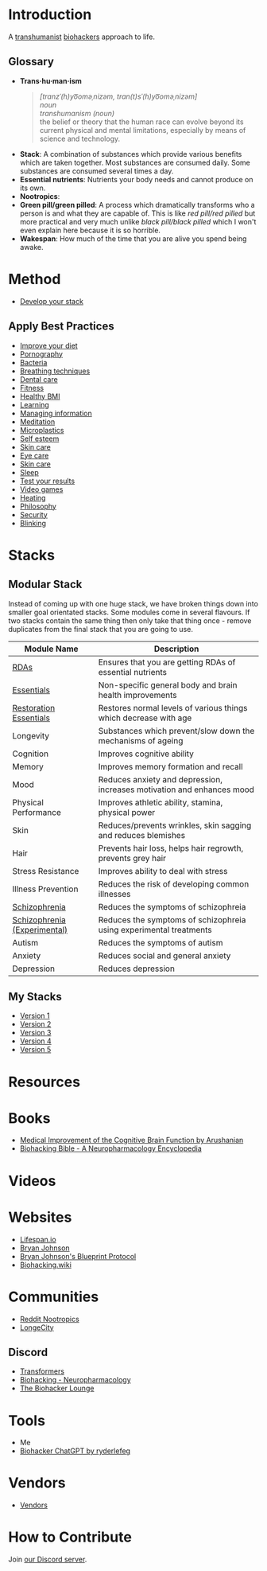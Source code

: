 # Introduction

A [transhumanist](https://en.wikipedia.org/wiki/Transhumanism) [biohackers](https://www.biohacking.wiki/Main_Page) approach to life.

## Glossary
- **Trans·hu·man·ism**  
    > *[tranzˈ(h)yo͞oməˌnizəm, tran(t)sˈ(h)yo͞oməˌnizəm]*  
    > *noun*  
    > *transhumanism (noun)*  
    > the belief or theory that the human race can evolve beyond its current physical and mental limitations, especially by means of science and technology.  
- **Stack**: A combination of substances which provide various benefits which are taken together. Most substances are consumed daily. Some substances are consumed several times a day.
- **Essential nutrients**: Nutrients your body needs and cannot produce on its own.
- **Nootropics**: 
- **Green pill/green pilled**: A process which dramatically transforms who a person is and what they are capable of. This is like *red pill/red pilled* but more practical and very much unlike *black pill/black pilled* which I won't even explain here because it is so horrible.
- **Wakespan**: How much of the time that you are alive you spend being awake.

# Method
- [Develop your stack](Best%20Practices/Develop%20Your%20Stack.md)

## Apply Best Practices
- [Improve your diet](Food.md)
- [Pornography](Best%20Practices/Avoid%20Pornography.md)
- [Bacteria](Best%20Practices/Bacteria%20Prevention.md)
- [Breathing techniques](Best%20Practices/Breathing%20Techniques.md)
- [Dental care](Best%20Practices/Dental%20Care.md)
- [Fitness](Best%20Practices/Fitness.md)
- [Healthy BMI](Best%20Practices/Healthy%20BMI.md)
- [Learning](Best%20Practices/Learning.md)
- [Managing information](Best%20Practices/Managing%20Information.md)
- [Meditation](Best%20Practices/Meditation.md)
- [Microplastics](Best%20Practices/Microplastics.md)
- [Self esteem](Best%20Practices/Self%20Esteem.md)
- [Skin care](Best%20Practices/Skin%20Care.md)
- [Eye care](Best%20Practices/Eye%20Care.md)
- [Skin care](Best%20Practices/Skin%20Care.md)
- [Sleep](Best%20Practices/Sleep.md)
- [Test your results](Best%20Practices/Test%20Your%20Results.md)
- [Video games](Best%20Practices/Video%20Games.md)
- [Heating](Best%20Practices/Heating.md)
- [Philosophy](Best%20Practices/Philosophy.md)
- [Security](Best%20Practices/Security.md)
- [Blinking](Best%20Practices/Blinking.md)

# Stacks
## Modular Stack
Instead of coming up with one huge stack, we have broken things down into smaller goal orientated stacks. Some modules come in several flavours. If two stacks contain the same thing then only take that thing once - remove duplicates from the final stack that you are going to use.

| Module Name                                                                      | Description                                                            |
| -------------------------------------------------------------------------------- | ---------------------------------------------------------------------- |
| [RDAs](Stacks/Modules/RDA.md)                                                     | Ensures that you are getting RDAs of essential nutrients               |
| [Essentials](Stacks/Modules/Essentials.md)                                         | Non-specific general body and brain health improvements                |
| [Restoration Essentials](Stacks/Modules/Restoration%20Essentials.md)             | Restores normal levels of various things which decrease with age       |
| Longevity                                                                        | Substances which prevent/slow down the mechanisms of ageing            |
| Cognition                                                                        | Improves cognitive ability                                             |
| Memory                                                                           | Improves memory formation and recall                                   |
| Mood                                                                             | Reduces anxiety and depression, increases motivation and enhances mood |
| Physical Performance                                                             | Improves athletic ability, stamina, physical power                     |
| Skin                                                                             | Reduces/prevents wrinkles, skin sagging and reduces blemishes          |
| Hair                                                                             | Prevents hair loss, helps hair regrowth, prevents grey hair            |
| Stress Resistance                                                                | Improves ability to deal with stress                                   |
| Illness Prevention                                                               | Reduces the risk of developing common illnesses                        |
| [Schizophrenia](Stacks/Modules/Schizophrenia.md)                                 | Reduces the symptoms of schizophreia                                   |
| [Schizophrenia (Experimental)](Stacks/Modules/Schizophrenia%20(Experimental).md) | Reduces the symptoms of schizophreia using experimental treatments     |
| Autism                                                                           | Reduces the symptoms of autism                                         |
| Anxiety                                                                          | Reduces social and general anxiety                                     |
| Depression                                                                       | Reduces depression                                                     |

## My Stacks
- [Version 1](Stacks/v1.md)
- [Version 2](Stacks/v2.md)
- [Version 3](Stacks/v3.md)
- [Version 4](Stacks/v4.md)
- [Version 5](Stacks/v5.md)

# Resources
# Books
- [Medical Improvement of the Cognitive Brain Function by Arushanian](https://cosmicnootropic.com/wp-content/uploads/2022/10/Books-about-Nootropics.-Arushanian.Chapters-1-2-with-the-cover.pdf)
- [Biohacking Bible - A Neuropharmacology Encyclopedia](https://ryderlefeg.gumroad.com/l/biohackingbible)

# Videos

# Websites
- [Lifespan.io](https://www.lifespan.io/)
- [Bryan Johnson](https://en.wikipedia.org/wiki/Bryan_Johnson#Project_Blueprint)
- [Bryan Johnson's Blueprint Protocol](https://protocol.bryanjohnson.com)
- [Biohacking.wiki](https://www.biohacking.wiki/Main_Page)

# Communities
- [Reddit Nootropics](https://www.reddit.com/r/Nootropics/)
- [LongeCity](https://www.longecity.org/forum/page/index.html)

## Discord
- [Transformers](https://discord.gg/RxUeQuGc2e)
- [Biohacking - Neuropharmacology](https://discord.gg/aymRwSBh)
- [The Biohacker Lounge](https://discord.gg/c8dsgUuH)

# Tools
- Me
- [Biohacker ChatGPT by ryderlefeg](https://chatgpt.com/g/g-FyKt2xBEE-biohacker)

# Vendors
- [Vendors](Vendors.md)

# How to Contribute
Join [our Discord server](https://discord.gg/j43t5jAv).